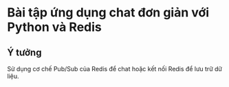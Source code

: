 # Bài tập ứng dụng chat đơn giản với Python và Redis

## Ý tưởng

Sử dụng cơ chế Pub/Sub của Redis để chat hoặc kết nối Redis để lưu trữ dữ liệu.
